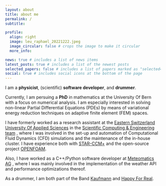 ```yaml
---
layout: about
title: about me
permalink: /
subtitle: 

profile:
  align: right
  image: leu_raphael_20221222.jpeg
  image_circular: false # crops the image to make it circular
  more_info:

news: true # includes a list of news items
latest_posts: true # includes a list of the newest posts
selected_papers: false # includes a list of papers marked as "selected={true}"
social: true # includes social icons at the bottom of the page
---
```


I am a **physicist**, (scientific) **software developer**, and **drummer**.

Currently, I am persuing a **PhD** in mathematics at the University Of Bern with a focus on numerical analysis.
I am especially interested in solving
non-linear Partial Differential Equations (PDEs) by means of variational energy reduction techniques
on adaptive finite element (FEM) spaces.

I have formerly worked as a research assistant at the [Eastern Switzerland University Of Applied Sciences](https://www.ost.ch/en/)
in the
[Scientific Computing & Engineering team](https://www.ost.ch/en/research-and-consulting-services/technology/renewable-energies-and-environmental-engineering/iet-institute-for-energy-technology/scientific-computing-engineering)
, where I was involved in the set-up and automation of Computational Fluid Dynamics (CFD) simulations and the maintenance of the in-house cluster.
I have experience both with [STAR-CCM+](https://plm.sw.siemens.com/en-US/simcenter/fluids-thermal-simulation/star-ccm/)
and the open-source project [OPENFOAM](https://openfoam.org/).

Also, I have worked as a C++/Python software developer at [Meteomatics AG](https://www.meteomatics.com/)
, where I was mainly involved in the implementation of the weather API and performance optimizations thereof.

As a drummer, I am both part of the Band [Kaufmann](https://kaufmannmusik.ch/) and [Happy For Real](https://www.happyforreal.ch/).